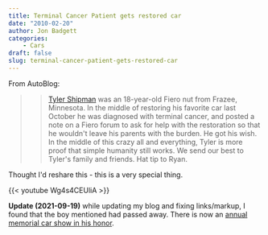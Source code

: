 ```yaml
---
title: Terminal Cancer Patient gets restored car
date: "2010-02-20"
author: Jon Badgett
categories:
    - Cars
draft: false
slug: terminal-cancer-patient-gets-restored-car
---
```


From AutoBlog:

> > [Tyler Shipman](http://www.tylerstoy.com/index.html) was an 18-year-old Fiero nut from Frazee, Minnesota. In the middle of restoring his favorite car last October he was diagnosed with terminal
> > cancer, and posted a note on a Fiero forum to ask for help with the restoration so that he wouldn't leave his parents with the burden. He got his wish. In the middle of this crazy all and everything, Tyler is more proof that simple humanity still works. We send our best to Tyler's family and friends. Hat tip to
> > Ryan.

Thought I'd reshare this - this is a very special thing.

{{< youtube Wg4s4CEUliA >}}

**Update (2021-09-19)** while updating my blog and fixing links/markup, I found that the boy mentioned had passed away. There is now an [annual memorial car show in his honor](http://www.tylershipmanmemorialcarshow.com/).
